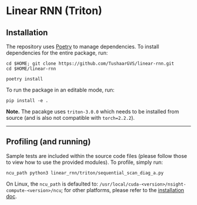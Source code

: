 # Linear RNN (Triton)

## Installation

The repository uses [Poetry](https://python-poetry.org/docs/) to manage dependencies. To install dependencies for the
entire package, run:

```shell
cd $HOME; git clone https://github.com/TushaarGVS/linear-rnn.git
cd $HOME/linear-rnn

poetry install
```

To run the package in an editable mode, run:

```shell
pip install -e .
```

__Note.__ The pacakge uses `triton-3.0.0` which needs to be installed from source (and is also not compatible with
`torch=2.2.2`).

---

## Profiling (and running)

Sample tests are included within the source code files (please follow those to view how to use the provided modules).
To profile, simply run:

```shell
ncu_path python3 linear_rnn/triton/sequential_scan_diag_a.py
```

On Linux, the `ncu_path` is defaulted to: `/usr/local/cuda-<version>/nsight-compute-<version>/ncu`; for other platforms,
please refer to the [installation doc](https://docs.nvidia.com/nsight-compute/NsightComputeCli/index.html#quickstart).
